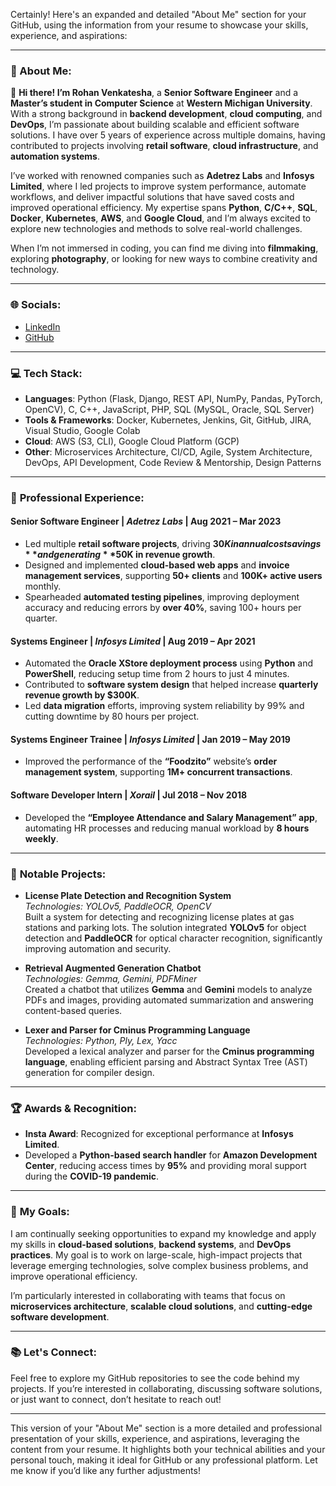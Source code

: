 Certainly! Here's an expanded and detailed "About Me" section for your GitHub, using the information from your resume to showcase your skills, experience, and aspirations:

---

### 💫 About Me:
👋 **Hi there! I’m Rohan Venkatesha**, a **Senior Software Engineer** and a **Master’s student in Computer Science** at **Western Michigan University**. With a strong background in **backend development**, **cloud computing**, and **DevOps**, I’m passionate about building scalable and efficient software solutions. I have over 5 years of experience across multiple domains, having contributed to projects involving **retail software**, **cloud infrastructure**, and **automation systems**.

I’ve worked with renowned companies such as **Adetrez Labs** and **Infosys Limited**, where I led projects to improve system performance, automate workflows, and deliver impactful solutions that have saved costs and improved operational efficiency. My expertise spans **Python**, **C/C++**, **SQL**, **Docker**, **Kubernetes**, **AWS**, and **Google Cloud**, and I’m always excited to explore new technologies and methods to solve real-world challenges.

When I’m not immersed in coding, you can find me diving into **filmmaking**, exploring **photography**, or looking for new ways to combine creativity and technology.

---

### 🌐 **Socials**:
- [LinkedIn](https://www.linkedin.com/in/rohan-venkatesha)
- [GitHub](https://github.com/rohanvenkatesha)

---

### 💻 **Tech Stack**:
- **Languages**: Python (Flask, Django, REST API, NumPy, Pandas, PyTorch, OpenCV), C, C++, JavaScript, PHP, SQL (MySQL, Oracle, SQL Server)
- **Tools & Frameworks**: Docker, Kubernetes, Jenkins, Git, GitHub, JIRA, Visual Studio, Google Colab
- **Cloud**: AWS (S3, CLI), Google Cloud Platform (GCP)
- **Other**: Microservices Architecture, CI/CD, Agile, System Architecture, DevOps, API Development, Code Review & Mentorship, Design Patterns

---

### 🔧 **Professional Experience**:

#### **Senior Software Engineer** | *Adetrez Labs* | Aug 2021 – Mar 2023
- Led multiple **retail software projects**, driving **$30K in annual cost savings** and generating **$50K in revenue growth**.
- Designed and implemented **cloud-based web apps** and **invoice management services**, supporting **50+ clients** and **100K+ active users** monthly.
- Spearheaded **automated testing pipelines**, improving deployment accuracy and reducing errors by **over 40%**, saving 100+ hours per quarter.
  
#### **Systems Engineer** | *Infosys Limited* | Aug 2019 – Apr 2021
- Automated the **Oracle XStore deployment process** using **Python** and **PowerShell**, reducing setup time from 2 hours to just 4 minutes.
- Contributed to **software system design** that helped increase **quarterly revenue growth by $300K**.
- Led **data migration** efforts, improving system reliability by 99% and cutting downtime by 80 hours per project.

#### **Systems Engineer Trainee** | *Infosys Limited* | Jan 2019 – May 2019
- Improved the performance of the **“Foodzito”** website’s **order management system**, supporting **1M+ concurrent transactions**.

#### **Software Developer Intern** | *Xorail* | Jul 2018 – Nov 2018
- Developed the **“Employee Attendance and Salary Management” app**, automating HR processes and reducing manual workload by **8 hours weekly**.

---

### 💼 **Notable Projects**:

- **License Plate Detection and Recognition System**  
  *Technologies: YOLOv5, PaddleOCR, OpenCV*  
  Built a system for detecting and recognizing license plates at gas stations and parking lots. The solution integrated **YOLOv5** for object detection and **PaddleOCR** for optical character recognition, significantly improving automation and security.

- **Retrieval Augmented Generation Chatbot**  
  *Technologies: Gemma, Gemini, PDFMiner*  
  Created a chatbot that utilizes **Gemma** and **Gemini** models to analyze PDFs and images, providing automated summarization and answering content-based queries.

- **Lexer and Parser for Cminus Programming Language**  
  *Technologies: Python, Ply, Lex, Yacc*  
  Developed a lexical analyzer and parser for the **Cminus programming language**, enabling efficient parsing and Abstract Syntax Tree (AST) generation for compiler design.

---

### 🏆 **Awards & Recognition**:
- **Insta Award**: Recognized for exceptional performance at **Infosys Limited**.
- Developed a **Python-based search handler** for **Amazon Development Center**, reducing access times by **95%** and providing moral support during the **COVID-19 pandemic**.

---

### 🚀 **My Goals**:
I am continually seeking opportunities to expand my knowledge and apply my skills in **cloud-based solutions**, **backend systems**, and **DevOps practices**. My goal is to work on large-scale, high-impact projects that leverage emerging technologies, solve complex business problems, and improve operational efficiency.

I’m particularly interested in collaborating with teams that focus on **microservices architecture**, **scalable cloud solutions**, and **cutting-edge software development**.

---

### 📚 **Let's Connect**:
Feel free to explore my GitHub repositories to see the code behind my projects. If you’re interested in collaborating, discussing software solutions, or just want to connect, don’t hesitate to reach out!

---

This version of your "About Me" section is a more detailed and professional presentation of your skills, experience, and aspirations, leveraging the content from your resume. It highlights both your technical abilities and your personal touch, making it ideal for GitHub or any professional platform. Let me know if you’d like any further adjustments!
